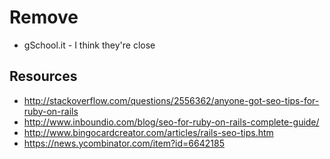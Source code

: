# Remove
- gSchool.it - I think they're close


## Resources

- http://stackoverflow.com/questions/2556362/anyone-got-seo-tips-for-ruby-on-rails
- http://www.inboundio.com/blog/seo-for-ruby-on-rails-complete-guide/
- http://www.bingocardcreator.com/articles/rails-seo-tips.htm
- https://news.ycombinator.com/item?id=6642185